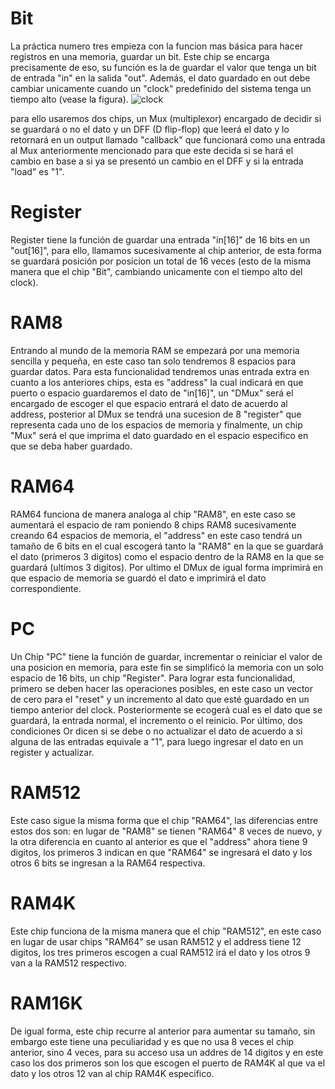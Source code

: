 # Bit
La práctica numero tres empieza con la funcion mas básica para hacer registros en una memoria, guardar un bit. Este chip se encarga precisamente de eso, su función es la de guardar el valor que tenga un bit de entrada "in" en la salida "out". Además, el dato guardado en out debe cambiar unicamente cuando un "clock" predefinido del sistema tenga un tiempo alto (vease la figura).
![clock](https://github.com/jorge1b3/G_Poject/assets/131718783/19a86ddb-f72f-4e01-a213-1d4265fb6412)

para ello usaremos dos chips, un Mux (multiplexor) encargado de decidir si se guardará o no el dato y un DFF (D flip-flop) que leerá el dato y lo retornará en un output llamado "callback" que funcionará como una entrada al Mux anteriormente mencionado para que este decida si se hará el cambio en base a si ya se presentó un cambio en el DFF y si la entrada "load" es "1".

# Register
Register tiene la función de guardar una entrada "in[16]" de 16 bits en un "out[16]", para ello, llamamos sucesivamente al chip anterior, de esta forma se guardará posición por posicion un total de 16 veces (esto de la misma manera que el chip "Bit", cambiando unicamente con el tiempo alto del clock).

# RAM8
Entrando al mundo de la memoria RAM se empezará por una memoria sencilla y pequeña, en este caso tan solo tendremos 8 espacios para guardar datos. Para esta funcionalidad tendremos unas entrada extra en cuanto a los anteriores chips, esta es "address" la cual indicará en que puerto o espacio guardaremos el dato de "in[16]", un "DMux" será el encargado de escoger el que espacio entrará el dato de acuerdo al address, posterior al DMux se tendrá una sucesion de 8 "register" que representa cada uno de los espacios de memoria y finalmente, un chip "Mux" será el que imprima el dato guardado en el espacio especifico en que se deba haber guardado.

# RAM64
RAM64 funciona de manera analoga al chip "RAM8", en este caso se aumentará el espacio de ram poniendo 8 chips RAM8 sucesivamente creando 64 espacios de memoria, el "address" en este caso tendrá un tamaño de 6 bits en el cual escogerá tanto la "RAM8" en la que se guardará el dato (primeros 3 digitos) como el espacio dentro de la RAM8 en la que se guardará (ultimos 3 digitos). Por ultimo el DMux de igual forma imprimirá en que espacio de memoria se guardó el dato e imprimirá el dato correspondiente. 

# PC
Un Chip "PC" tiene la función de guardar, incrementar o reiniciar el valor de una posicion en memoria, para este fin se simplificó la memoria con un solo espacio de 16 bits, un chip "Register". Para lograr esta funcionalidad, primero se deben hacer las operaciones posibles, en este caso un vector de cero para el "reset" y un incremento al dato que esté guardado en un tiempo anterior del clock. Posteriormente se ecogerá cual es el dato que se guardará, la entrada normal, el incremento o el reinicio. Por último, dos condiciones Or dicen si se debe o no actualizar el dato de acuerdo a si alguna de las entradas equivale a "1", para luego ingresar el dato en un register y actualizar.

# RAM512
Este caso sigue la misma forma que el chip "RAM64", las diferencias entre estos dos son: en lugar de "RAM8" se tienen "RAM64" 8 veces de nuevo, y la otra diferencia en cuanto al anterior es que el "address" ahora tiene 9 digitos, los primeros 3 indican en que "RAM64"  se ingresará el dato y los otros 6 bits se ingresan a la RAM64 respectiva.

# RAM4K
Este chip funciona de la misma manera que el chip "RAM512", en este caso en lugar de usar chips "RAM64" se usan RAM512 y el address tiene 12 digitos, los tres primeros escogen a  cual RAM512 irá el dato y los otros 9 van a la RAM512 respectivo.

# RAM16K
De igual forma, este chip recurre al anterior para aumentar su tamaño, sin embargo este tiene una peculiaridad y es que no usa 8 veces el chip anterior, sino 4 veces, para su acceso usa un addres de 14 digitos y en este caso los dos primeros son los que escogen el puerto de RAM4K al que va el dato y los otros 12 van al chip RAM4K especifico.
